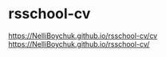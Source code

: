 # rsschool-cv
https://NelliBoychuk.github.io/rsschool-cv/cv
https://NelliBoychuk.github.io/rsschool-cv/
